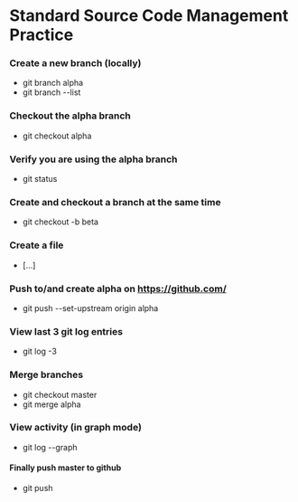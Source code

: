 # Standard Source Code Management Practice

### Create a new branch (locally)
- git branch alpha
- git branch --list

### Checkout the alpha branch
- git checkout alpha

### Verify you are using the alpha branch
- git status

### Create and checkout a branch at the same time
- git checkout -b beta

### Create a file
- [...]

### Push to/and create alpha on https://github.com/
- git push --set-upstream origin alpha

### View last 3 git log entries
- git log -3

### Merge branches
- git checkout master
- git merge alpha

### View activity (in graph mode)
- git log --graph

#### Finally push master to github
- git push
